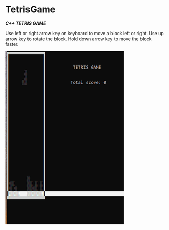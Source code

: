 # TetrisGame
***C++ TETRIS GAME*** 

Use left or right arrow key on keyboard to move a block left or right. Use up arrow key to rotate the block. Hold down arrow key to move the block faster.


![](https://github.com/Konosubasaki/TetrisGame/blob/master/AnimationTetris.gif)
 
